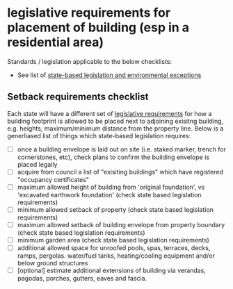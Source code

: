 # legislative requirements for placement of building (esp in a residential area)

Standards / legislation applicable to the below checklists:
  * See list of [state-based legislation and environmental exceptions](https://github.com/earthsteading/earthship/blob/master/checklist_state-legislation-exceptions.md)

## Setback requirements checklist
Each state will have a different set of [legislative requirements](https://github.com/earthsteading/earthship/blob/master/checklist_state-legislation-exceptions.md) for how a building footprint is allowed to be placed next to adjoining exisitng building, e.g. heights, maximum/minimum distance from the property line.  Below is a generliased list of things which state-based legislation requires:

  - [ ] once a building envelope is laid out on site (i.e. staked marker, trench for cornerstones, etc), check plans to confirm the building envelope is placed legally 
  - [ ] acquire from council a list of "exisiting buildings" which have registered "occupancy certificates"
  - [ ] maximum allowed height of building from 'original foundation', vs 'excavated earthwork foundation' (check state based legislation requirements)
  - [ ] minimum allowed setback of property (check state based legislation requirements)
  - [ ] maximum allowed setback of building envelope from property boundary (check state based legislation requirements)
  - [ ] minimum garden area (check state based legislation requirements)
  - [ ] additional allowed space for unroofed pools, spas, terraces, decks, ramps, pergolas. water/fuel tanks, heating/cooling equipment and/or below ground structures
  - [ ] [optional] estimate additional extensions of building via verandas, pagodas, porches, gutters, eaves and fascia.
